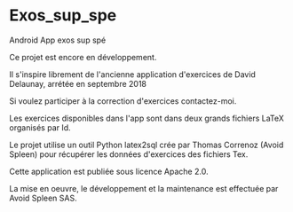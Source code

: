 # Exos_sup_spe
Android App exos sup spé

Ce projet est encore en développement.

Il s'inspire librement de l'ancienne application d'exercices de David Delaunay, arrétée en septembre 2018

Si voulez participer à la correction d'exercices contactez-moi.

Les exercices disponibles dans l'app sont dans deux grands fichiers LaTeX organisés par Id.

Le projet utilise un outil Python latex2sql crée par Thomas Correnoz (Avoid Spleen) pour récupérer les données d'exercices des fichiers Tex.

Cette application est publiée sous licence Apache 2.0.

La mise en oeuvre, le développement et la maintenance est effectuée par Avoid Spleen SAS.

